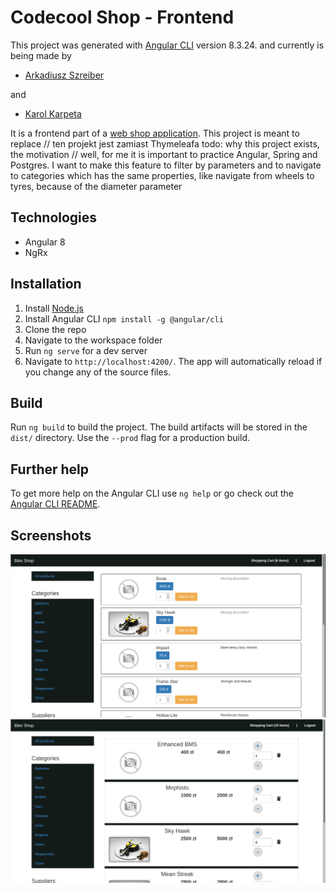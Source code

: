 # Codecool Shop - Frontend
This project was generated with [Angular CLI](https://github.com/angular/angular-cli) version 8.3.24.
and currently is being made by

 - [Arkadiusz Szreiber](https://github.com/ArekSzreiber)
 
 and
 
 - [Karol Karpeta](https://github.com/KarolKarpeta) 

It is a frontend part of a [web shop application](https://github.com/ArekSzreiber/CC-Shop-Backend/tree/develop).
This project is meant to replace // ten projekt jest zamiast Thymeleafa
todo: why this project exists, the motivation
// well, for me it is important to practice Angular, Spring and Postgres. I want to make this feature to filter by parameters and to navigate to categories which has the same properties, like navigate from wheels to tyres, because of the diameter parameter

## Technologies
 - Angular 8
 - NgRx

## Installation
1. Install [Node.js](https://nodejs.org/en/)
1. Install Angular CLI `npm install -g @angular/cli`
1. Clone the repo
1. Navigate to the workspace folder
1. Run `ng serve` for a dev server
1. Navigate to `http://localhost:4200/`. The app will automatically reload if you change any of the source files.

## Build
Run `ng build` to build the project. The build artifacts will be stored in the `dist/` directory. Use the `--prod` flag for a production build.



## Further help
To get more help on the Angular CLI use `ng help` or go check out the [Angular CLI README](https://github.com/angular/angular-cli/blob/master/README.md).

## Screenshots
![](src/assets/screenshot1.png "Products viewed by supplier")
![](src/assets/screenshot2.png "Products in shopping cart")
